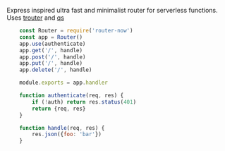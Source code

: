 
Express inspired ultra fast and minimalist router for serverless functions. Uses [trouter](https://www.npmjs.com/package/trouter#trouteraddmethod-pattern-handlers) and [qs](https://www.npmjs.com/package/qs)

```js
	const Router = require('router-now')
	const app = Router()
	app.use(authenticate)
	app.get('/', handle)
	app.post('/', handle)
	app.put('/', handle)
	app.delete('/', handle)

	module.exports = app.handler

	function authenticate(req, res) {
		if (!auth) return res.status(401)
		return {req, res}
	}

	function handle(req, res) {
		res.json({foo: 'bar'})
	}
```

